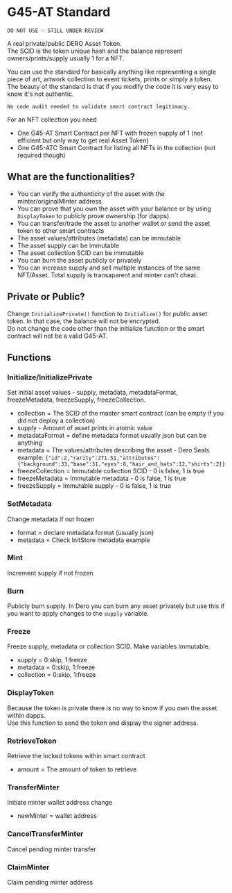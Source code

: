 # G45-AT Standard

`DO NOT USE - STILL UNDER REVIEW`

A real private/public DERO Asset Token.  
The SCID is the token unique hash and the balance represent owners/prints/supply usually 1 for a NFT.  

You can use the standard for basically anything like representing a single piece of art, artwork collection to event tickets, prints or simply a token.  
The beauty of the standard is that if you modify the code it is very easy to know it's not authentic.  

`No code audit needed to validate smart contract legitimacy.`  

For an NFT collection you need

- One G45-AT Smart Contract per NFT with frozen supply of 1 (not efficient but only way to get real Asset Token)
- One G45-ATC Smart Contract for listing all NFTs in the collection (not required though)

## What are the functionalities?

- You can verify the authenticity of the asset with the minter/originalMinter address
- You can prove that you own the asset with your balance or by using `DisplayToken` to publicly prove ownership (for dapps).
- You can transfer/trade the asset to another wallet or send the asset token to other smart contracts
- The asset values/attributes (metadata) can be immutable
- The asset supply can be immutable
- The asset collection SCID can be immutable
- You can burn the asset publicly or privately
- You can increase supply and sell multiple instances of the same NFT/Asset. Total supply is transaparent and minter can't cheat.  

## Private or Public?

Change `InitializePrivate()` function to `Initialize()` for public asset token. In that case, the balance will not be encrypted.  
Do not change the code other than the initialize function or the smart contract will not be a valid G45-AT.  

## Functions

### Initialize/InitializePrivate

Set initial asset values - supply, metadata, metadataFormat, freezeMetadata, freezeSupply, freezeCollection.

- collection = The SCID of the master smart contract (can be empty if you did not deploy a collection)
- supply - Amount of asset prints in atomic value
- metadataFormat = define metadata format usually json but can be anything
- metadata = The values/attributes describing the asset - Dero Seals example: `{"id":2,"rarity":271.51,"attributes":{"background":33,"base":31,"eyes":8,"hair_and_hats":12,"shirts":2}}`
- freezeCollection = Immutable collection SCID - 0 is false, 1 is true
- freezeMetadata = Immutable metadata - 0 is false, 1 is true
- freezeSupply = Immutable supply - 0 is false, 1 is true

### SetMetadata

Change metadata if not frozen

- format = declare metadata format (usually json)
- metadata = Check InitStore metadata example

### Mint

Increment supply if not frozen

### Burn

Publicly burn supply. In Dero you can burn any asset privately but use this if you want to apply changes to the `supply` variable.

### Freeze

Freeze supply, metadata or collection SCID. Make variables immutable.  

- supply = 0:skip, 1:freeze
- metadata = 0:skip, 1:freeze
- collection = 0:skip, 1:freeze

### DisplayToken

Because the token is private there is no way to know if you own the asset within dapps.  
Use this function to send the token and display the signer address.  

### RetrieveToken

Retrieve the locked tokens within smart contract

- amount = The amount of token to retrieve

### TransferMinter

Initiate minter wallet address change

- newMinter = wallet address

### CancelTransferMinter

Cancel pending minter transfer

### ClaimMinter

Claim pending minter address
